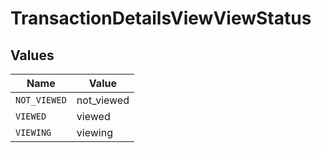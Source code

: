 # TransactionDetailsViewViewStatus


## Values

| Name         | Value        |
| ------------ | ------------ |
| `NOT_VIEWED` | not_viewed   |
| `VIEWED`     | viewed       |
| `VIEWING`    | viewing      |
